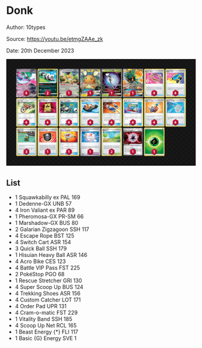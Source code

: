 # Donk

Author: 10types

Source: <https://youtu.be/etmgZAAe_zk>

Date: 20th December 2023

![decklist](../../images/PAR/Donk/2-%20Donk.png)

## List

* 1 Squawkabilly ex PAL 169
* 1 Dedenne-GX UNB 57
* 4 Iron Valiant ex PAR 89
* 1 Pheromosa-GX PR-SM 66
* 1 Marshadow-GX BUS 80
* 2 Galarian Zigzagoon SSH 117
* 4 Escape Rope BST 125
* 4 Switch Cart ASR 154
* 3 Quick Ball SSH 179
* 1 Hisuian Heavy Ball ASR 146
* 4 Acro Bike CES 123
* 4 Battle VIP Pass FST 225
* 2 PokéStop PGO 68
* 1 Rescue Stretcher GRI 130
* 4 Super Scoop Up BUS 124
* 4 Trekking Shoes ASR 156
* 4 Custom Catcher LOT 171
* 4 Order Pad UPR 131
* 4 Cram-o-matic FST 229
* 1 Vitality Band SSH 185
* 4 Scoop Up Net RCL 165
* 1 Beast Energy {*} FLI 117
* 1 Basic {G} Energy SVE 1

